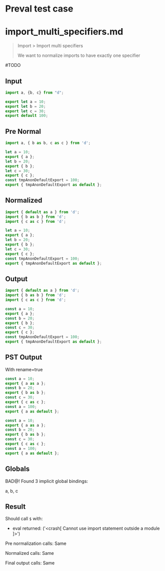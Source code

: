 # Preval test case

# import_multi_specifiers.md

> Import > Import multi specifiers
>
> We want to normalize imports to have exactly one specifier

#TODO

## Input

`````js filename=intro
import a, {b, c} from "d";
`````

`````js filename=d
export let a = 10;
export let b = 20;
export let c = 30;
export default 100;
`````

## Pre Normal


`````js filename=intro
import a, { b as b, c as c } from 'd';
`````

`````js filename=d
let a = 10;
export { a };
let b = 20;
export { b };
let c = 30;
export { c };
const tmpAnonDefaultExport = 100;
export { tmpAnonDefaultExport as default };
`````

## Normalized


`````js filename=intro
import { default as a } from 'd';
import { b as b } from 'd';
import { c as c } from 'd';
`````

`````js filename=d
let a = 10;
export { a };
let b = 20;
export { b };
let c = 30;
export { c };
const tmpAnonDefaultExport = 100;
export { tmpAnonDefaultExport as default };
`````

## Output


`````js filename=intro
import { default as a } from 'd';
import { b as b } from 'd';
import { c as c } from 'd';
`````

`````js filename=d
const a = 10;
export { a };
const b = 20;
export { b };
const c = 30;
export { c };
const tmpAnonDefaultExport = 100;
export { tmpAnonDefaultExport as default };
`````

## PST Output

With rename=true

`````js filename=intro
const a = 10;
export { a as a };
const b = 20;
export { b as b };
const c = 30;
export { c as c };
const a = 100;
export { a as default };
`````

`````js filename=d
const a = 10;
export { a as a };
const b = 20;
export { b as b };
const c = 30;
export { c as c };
const a = 100;
export { a as default };
`````

## Globals

BAD@! Found 3 implicit global bindings:

a, b, c

## Result

Should call `$` with:
 - eval returned: ('<crash[ Cannot use import statement outside a module ]>')

Pre normalization calls: Same

Normalized calls: Same

Final output calls: Same
